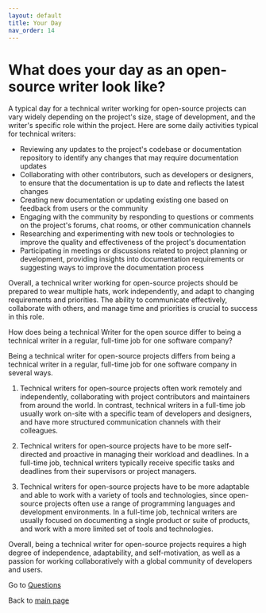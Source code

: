 ```yaml
---
layout: default
title: Your Day
nav_order: 14
---
```

# What does your day as an open-source writer look like?

A typical day for a technical writer working for open-source projects can vary widely depending on the project's size, stage of development, and the writer's specific role within the project. Here are some daily activities typical for technical writers:

- Reviewing any updates to the project's codebase or documentation repository to identify any changes that may require documentation updates
- Collaborating with other contributors, such as developers or designers, to ensure that the documentation is up to date and reflects the latest changes 
- Creating new documentation or updating existing one based on feedback from users or the community
- Engaging with the community by responding to questions or comments on the project's forums, chat rooms, or other communication channels
- Researching and experimenting with new tools or technologies to improve the quality and effectiveness of the project's documentation
- Participating in meetings or discussions related to project planning or development, providing insights into documentation requirements or suggesting ways to improve the documentation process


Overall, a technical writer working for open-source projects should be prepared to wear multiple hats, work independently, and adapt to changing requirements and priorities. The ability to communicate effectively, collaborate with others, and manage time and priorities is crucial to success in this role.


How does being a technical Writer for the open source differ to being a technical writer in a regular, full-time job for one software company?


Being a technical writer for open-source projects differs from being a technical writer in a regular, full-time job for one software company in several ways.
1. Technical writers for open-source projects often work remotely and independently, collaborating with project contributors and maintainers from around the world. In contrast, technical writers in a full-time job usually work on-site with a specific team of developers and designers, and have more structured communication channels with their colleagues.

2. Technical writers for open-source projects have to be more self-directed and proactive in managing their workload and deadlines. In a full-time job, technical writers typically receive specific tasks and deadlines from their supervisors or project managers.

3. Technical writers for open-source projects have to be more adaptable and able to work with a variety of tools and technologies, since open-source projects often use a range of programming languages and development environments. In a full-time job, technical writers are usually focused on documenting a single product or suite of products, and work with a more limited set of tools and technologies.

Overall, being a technical writer for open-source projects requires a high degree of independence, adaptability, and self-motivation, as well as a passion for working collaboratively with a global community of developers and users.

Go to [Questions](questions.md)

Back to [main page](index.md)
